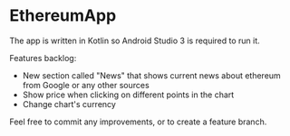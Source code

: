 # EthereumApp

The app is written in Kotlin so Android Studio 3 is required to run it.

Features backlog:
- New section called "News" that shows current news about ethereum from Google or any other sources
- Show price when clicking on different points in the chart
- Change chart's currency 

Feel free to commit any improvements, or to create a feature branch.
